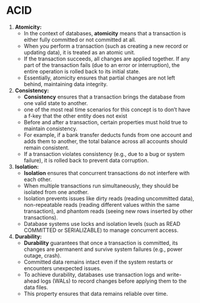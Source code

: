 # ACID

1. **Atomicity:**
    - In the context of databases, **atomicity** means that a transaction is either fully committed or not committed at all.
    - When you perform a transaction (such as creating a new record or updating data), it is treated as an atomic unit.
    - If the transaction succeeds, all changes are applied together. If any part of the transaction fails (due to an error or interruption), the entire operation is rolled back to its initial state.
    - Essentially, atomicity ensures that partial changes are not left behind, maintaining data integrity.
2. **Consistency:**
    - **Consistency** ensures that a transaction brings the database from one valid state to another.
    - one of the most real time scenarios for this concept is to don’t have a f-key that the other entity does not exist
    - Before and after a transaction, certain properties must hold true to maintain consistency.
    - For example, if a bank transfer deducts funds from one account and adds them to another, the total balance across all accounts should remain consistent.
    - If a transaction violates consistency (e.g., due to a bug or system failure), it is rolled back to prevent data corruption.
3. **Isolation:**
    - **Isolation** ensures that concurrent transactions do not interfere with each other.
    - When multiple transactions run simultaneously, they should be isolated from one another.
    - Isolation prevents issues like dirty reads (reading uncommitted data), non-repeatable reads (reading different values within the same transaction), and phantom reads (seeing new rows inserted by other transactions).
    - Database systems use locks and isolation levels (such as READ COMMITTED or SERIALIZABLE) to manage concurrent access.
4. **Durability:**
    - **Durability** guarantees that once a transaction is committed, its changes are permanent and survive system failures (e.g., power outage, crash).
    - Committed data remains intact even if the system restarts or encounters unexpected issues.
    - To achieve durability, databases use transaction logs and write-ahead logs (WALs) to record changes before applying them to the data files.
    - This property ensures that data remains reliable over time.